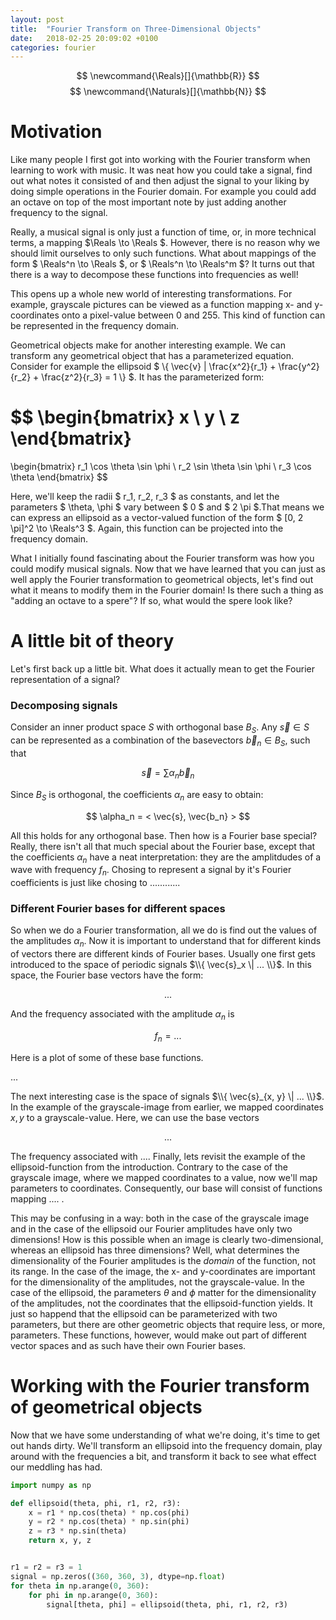 ```yaml
---
layout: post
title:  "Fourier Transform on Three-Dimensional Objects"
date:   2018-02-25 20:09:02 +0100
categories: fourier
---
```

$$ \newcommand{\Reals}[]{\mathbb{R}} $$
$$ \newcommand{\Naturals}[]{\mathbb{N}} $$
# Motivation

Like many people I first got into working with the Fourier transform when learning to work with music. It was neat how you could take a signal, find out what notes it consisted of and then adjust the signal to your liking by doing simple operations in the Fourier domain. For example you could add an octave on top of the most important note by just adding another frequency to the signal.

Really, a musical signal is only just a function of time, or, in more technical terms, a mapping $\Reals \to \Reals $. However, there is no reason why we should limit ourselves to only such functions. What about mappings of the form $ \Reals^n \to \Reals $, or $ \Reals^n \to \Reals^m $? It turns out that there is a way to decompose these functions into frequencies as well!

This opens up a whole new world of interesting transformations. For example, grayscale pictures can be viewed as a function mapping x- and y-coordinates onto a pixel-value between 0 and 255. This kind of function can be represented in the frequency domain.

Geometrical objects make for another interesting example. We can transform any geometrical object that has a parameterized equation. Consider for example the ellipsoid $ \\{ \vec{v} \| \frac{x^2}{r_1} + \frac{y^2}{r_2} + \frac{z^2}{r_3} = 1 \\} $. It has the parameterized form: 


$$
\begin{bmatrix}
x \\
y \\
z
\end{bmatrix}
=
\begin{bmatrix}
r_1 \cos \theta \sin \phi \\
r_2 \sin \theta \sin \phi \\
r_3 \cos \theta
\end{bmatrix}
$$

Here, we'll keep the radii $ r_1, r_2, r_3 $ as constants, and let the parameters $ \theta, \phi $ vary between $ 0 $ and $ 2 \pi $.That means we can express an ellipsoid as a vector-valued function of the form $ [0, 2 \pi]^2 \to \Reals^3 $. Again, this function can be projected into the frequency domain.

What I initially found fascinating about the Fourier transform was how you could modify musical signals. Now that we have learned that you can just as well apply the Fourier transformation to geometrical objects, let's find out what it means to modify them in the Fourier domain! Is there such a thing as "adding an octave to a spere"? If so, what would the spere look like?


# A little bit of theory

Let's first back up a little bit. What does it actually mean to get the Fourier representation of a signal?

### Decomposing signals

Consider an inner product space $S$ with orthogonal base $B_S$. Any $\vec{s} \in S$ can be represented as a combination of the basevectors $\vec{b}_n \in B_S$, such that

$$\vec{s} = \sum \alpha_n \vec{b}_n $$

Since $B_S$ is orthogonal, the coefficients $\alpha_n$ are easy to obtain:

$$ \alpha_n = < \vec{s}, \vec{b_n} > $$

All this holds for any orthogonal base. Then how is a Fourier base special? Really, there isn't all that much special about the Fourier base, except that the coefficients $\alpha_n$ have a neat interpretation: they are the amplitdudes of a wave with frequency $f_n$. Chosing to represent a signal by it's Fourier coefficients is just like chosing to ............

### Different Fourier bases for different spaces

So when we do a Fourier transformation, all we do is find out the values of the amplitudes $\alpha_n$. Now it is important to understand that for different kinds of vectors there are different kinds of Fourier bases. Usually one first gets introduced to the space of periodic signals $\\{ \vec{s}_x \| ... \\}$. In this space, the Fourier base vectors have the form:

$$ ... $$

And the frequency associated with the amplitude $\alpha_n$ is

$$ f_n = ... $$

Here is a plot of some of these base functions.

...

The next interesting case is the space of signals $\\{ \vec{s}_{x, y} \| ... \\}$. In the example of the grayscale-image from earlier, we mapped coordinates $x, y$ to a grayscale-value. Here, we can use the base vectors

$$ ... $$

The frequency associated with ....
Finally, lets revisit the example of the ellipsoid-function from the introduction. Contrary to the case of the grayscale image, where we mapped coordinates to a value, now we'll map parameters to coordinates. Consequently, our base will consist of functions mapping .... . 

This may be confusing in a way: both in the case of the grayscale image and in the case of the ellipsoid our Fourier amplitudes have only two dimensions! How is this possible when an image is clearly two-dimensional, whereas an ellipsoid has three dimensions? Well, what determines the dimensionality of the Fourier amplitudes is the *domain* of the function, not its range. In the case of the image, the x- and y-coordinates are important for the dimensionality of the amplitudes, not the grayscale-value. In the case of the ellipsoid, the parameters $\theta$ and $\phi$ matter for the dimensionality of the amplitudes, not the coordinates that the ellipsoid-function yields. It just so happend that the ellipsoid can be parameterized with two parameters, but there are other geometric objects that require less, or more, parameters. These functions, however, would make out part of different vector spaces and as such have their own Fourier bases.  


# Working with the Fourier transform of geometrical objects

Now that we have some understanding of what we're doing, it's time to get out hands dirty. We'll transform an ellipsoid into the frequency domain, play around with the frequencies a bit, and transform it back to see what effect our meddling has had. 



```python
import numpy as np

def ellipsoid(theta, phi, r1, r2, r3):
    x = r1 * np.cos(theta) * np.cos(phi)
    y = r2 * np.cos(theta) * np.sin(phi)
    z = r3 * np.sin(theta)
    return x, y, z


r1 = r2 = r3 = 1
signal = np.zeros((360, 360, 3), dtype=np.float)
for theta in np.arange(0, 360):
    for phi in np.arange(0, 360):
    	signal[theta, phi] = ellipsoid(theta, phi, r1, r2, r3)

```




